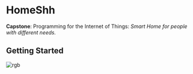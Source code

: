 # HomeShh

**Capstone**: Programming for the Internet of Things: *Smart Home for people with different needs.*

## Getting Started

![rgb](https://cloud.githubusercontent.com/assets/22894897/25677487/84b7980a-301c-11e7-9445-c3edd96d7a4c.gif)

